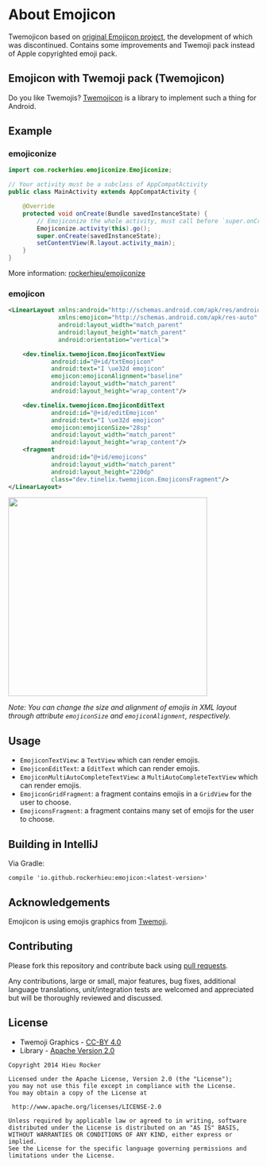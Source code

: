 # About Emojicon
Twemojicon based on [original Emojicon project](https://github.com/rockerhieu/emojicon), the development of which was discontinued.
Contains some improvements and Twemoji pack instead of Apple copyrighted emoji pack.

## Emojicon with Twemoji pack (Twemojicon)

Do you like Twemojis? [Twemojicon](https://github.com/tinelix/twemojicon) is a library to implement such a thing for Android.

## Example

### emojiconize

```java
import com.rockerhieu.emojiconize.Emojiconize;

// Your activity must be a subclass of AppCompatActivity
public class MainActivity extends AppCompatActivity {

    @Override
    protected void onCreate(Bundle savedInstanceState) {
        // Emojiconize the whole activity, must call before `super.onCreate()`
        Emojiconize.activity(this).go();
        super.onCreate(savedInstanceState);
        setContentView(R.layout.activity_main);
    }
}
```
More information: [rockerhieu/emojiconize](https://github.com/rockerhieu/emojiconize)

### emojicon

```xml
<LinearLayout xmlns:android="http://schemas.android.com/apk/res/android"
              xmlns:emojicon="http://schemas.android.com/apk/res-auto"
              android:layout_width="match_parent"
              android:layout_height="match_parent"
              android:orientation="vertical">

    <dev.tinelix.twemojicon.EmojiconTextView
            android:id="@+id/txtEmojicon"
            android:text="I \ue32d emojicon"
            emojicon:emojiconAlignment="baseline"
            android:layout_width="match_parent"
            android:layout_height="wrap_content"/>

    <dev.tinelix.twemojicon.EmojiconEditText
            android:id="@+id/editEmojicon"
            android:text="I \ue32d emojicon"
            emojicon:emojiconSize="28sp"
            android:layout_width="match_parent"
            android:layout_height="wrap_content"/>
    <fragment
            android:id="@+id/emojicons"
            android:layout_width="match_parent"
            android:layout_height="220dp"
            class="dev.tinelix.twemojicon.EmojiconsFragment"/>
</LinearLayout>
```

<img src="https://github.com/tinelix/twemojicon/raw/master/images/sample.png" height="400"/>

_Note: You can change the size and alignment of emojis in XML layout through attribute `emojiconSize` and `emojiconAlignment`, respectively._

## Usage

* `EmojiconTextView`: a `TextView` which can render emojis.
* `EmojiconEditText`: a `EditText` which can render emojis.
* `EmojiconMultiAutoCompleteTextView`: a `MultiAutoCompleteTextView` which can render emojis.
* `EmojiconGridFragment`: a fragment contains emojis in a `GridView` for the user to choose.
* `EmojiconsFragment`: a fragment contains many set of emojis for the user to choose.

## Building in IntelliJ

Via Gradle:

```
compile 'io.github.rockerhieu:emojicon:<latest-version>'
```

## Acknowledgements

Emojicon is using emojis graphics from [Twemoji](https://github.com/twitter/twemoji).

## Contributing

Please fork this repository and contribute back using
[pull requests](https://github.com/tinelix/emojicon/pulls).

Any contributions, large or small, major features, bug fixes, additional
language translations, unit/integration tests are welcomed and appreciated
but will be thoroughly reviewed and discussed.

## License

* Twemoji Graphics - [CC-BY 4.0](https://creativecommons.org/licenses/by/4.0/)
* Library - [Apache Version 2.0](http://www.apache.org/licenses/LICENSE-2.0.html)

```
Copyright 2014 Hieu Rocker

Licensed under the Apache License, Version 2.0 (the "License");
you may not use this file except in compliance with the License.
You may obtain a copy of the License at

 http://www.apache.org/licenses/LICENSE-2.0

Unless required by applicable law or agreed to in writing, software
distributed under the License is distributed on an "AS IS" BASIS,
WITHOUT WARRANTIES OR CONDITIONS OF ANY KIND, either express or implied.
See the License for the specific language governing permissions and
limitations under the License.
```
